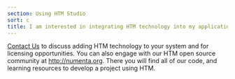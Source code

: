 ```yaml
---
section: Using HTM Studio
sort: c
title: I am interested in integrating HTM technology into my application, what can I do next?
---
```


[Contact Us](/careers-team-and-contact/#contact) to discuss adding HTM
technology to your system and for licensing opportunities. You can also engage
with our HTM open source community at http://numenta.org. There you will find
all of our code, and learning resources to develop a project using HTM.
